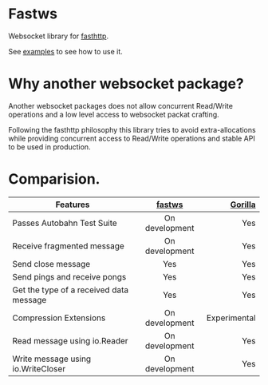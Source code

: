 # Fastws

Websocket library for [fasthttp](https://github.com/valyala/fasthttp).

See [examples](https://github.com/dgrr/fastws/blob/master/examples) to see how to use it.

# Why another websocket package?

Another websocket packages does not allow concurrent Read/Write operations
and a low level access to websocket packat crafting.

Following the fasthttp philosophy this library tries to avoid extra-allocations
while providing concurrent access to Read/Write operations and stable API to be used
in production.

# Comparision.

| Features | [fastws](https://github.com/dgrr/fastws) | [Gorilla](https://github.com/savsgio/websocket)|
| --------------------------------------- |:--------------:| -----:|
| Passes Autobahn Test Suite              | On development | Yes |
| Receive fragmented message              | On development | Yes  |
| Send close message                      | Yes            | Yes |
| Send pings and receive pongs            | Yes            | Yes |
| Get the type of a received data message | Yes            | Yes |
| Compression Extensions                  | On development | Experimental |
| Read message using io.Reader            | On development | Yes |
| Write message using io.WriteCloser      | On development | Yes |
